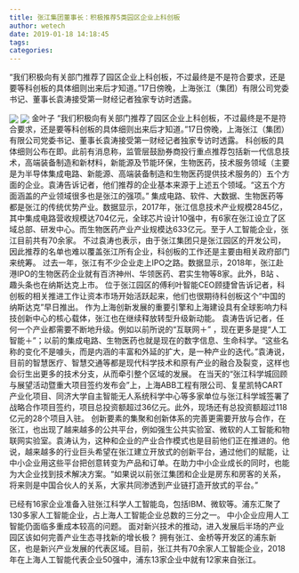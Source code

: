 ```yaml
---
title: 张江集团董事长：积极推荐5类园区企业上科创板
author: wetech
date: 2019-01-18 14:18:45
tags: 
categories: 
---
```

“我们积极向有关部门推荐了园区企业上科创板，不过最终是不是符合要求，还是要等科创板的具体细则出来后才知道。”17日傍晚，上海张江（集团）有限公司党委书记、董事长袁涛接受第一财经记者独家专访时透露。
<!-- more -->
<img align="center" border="0" src="https://imgcdn.yicai.com/uppics/images/2019/01/ff0a3a11aef3997f5d936a6ed521aa88.jpg" />
<img align="center" border="0" src="https://imgcdn.yicai.com/uppics/images/2019/01/9a38384c942e56349678019a4b901530.jpg" />
金叶子
“我们积极向有关部门推荐了园区企业上科创板，不过最终是不是符合要求，还是要等科创板的具体细则出来后才知道。”17日傍晚，上海张江（集团）有限公司党委书记、董事长袁涛接受第一财经记者独家专访时透露。
科创板的具体细则公布在即。此前有消息称，监管层鼓励券商投行重点推荐包括新一代信息技术，高端装备制造和新材料，新能源及节能环保，生物医药，技术服务领域（主要是为半导体集成电路、新能源、高端装备制造和生物医药提供技术服务的）五个方面的企业。袁涛告诉记者，他们推荐的企业基本来源于上述五个领域。“这五个方面涵盖的产业领域很多也是张江的强项。”
集成电路、软件、大数据、生物医药等都是张江的传统优势产业。数据显示，2017年，张江信息技术产业规模2845亿，其中集成电路营收规模达704亿元，全球芯片设计10强中，有6家在张江设立了区域总部、研发中心。而生物医药产业产业规模达633亿元。至于人工智能企业，张江目前共有70余家。
不过袁涛也表示，由于张江集团只是张江园区的开发公司，因此推荐的名单也难以覆盖张江所有企业，科创板的工作还是主要由相关政府部门来统筹。
过去一年，张江有不少企业走上IPO之路。数据显示，2018年，张江赴港IPO的生物医药企业就有百济神州、华领医药、君实生物等8家。此外，B站 、趣头条也在纳斯达克上市。
位于张江园区的傅利叶智能CEO顾捷曾告诉记者，科创板的相关推进工作让资本市场开始活跃起来，他们也很期待科创板这个“中国的纳斯达克”早日推出。
作为上海创新发展的重要引擎和上海建设具有全球影响力科技创新中心的核心载体，张江也在继续释放转型升级新动能。
袁涛告诉记者，任何一个产业都需要不断地升级。例如以前所说的“互联网＋” ，现在更多是提“人工智能＋”；以前的集成电路、生物医药也就是现在的数字信息、生命科学。“这些名称的变化不是噱头，而是内涵的丰富和外延的扩大，是一种产业的迭代。”袁涛说，目前的智慧医疗、智慧交通等都是现代科学技术和原有产业的融合及裂变，这样也会衍生出更多的技术分支，从而牵引整个区域的发展。
在当天的“张江科学城回顾与展望活动暨重大项目签约发布会”上，上海ABB工程有限公司、复星凯特CART产业化项目、同济大学自主智能无人系统科学中心等多家单位与张江科学城签署了战略合作项目签约，项目总投资额超过36亿元。此外，现场还有总投资额超过118亿元的28个项目入驻。
创新要素的集聚和创新体系的完善更需要开放与合作，在张江，也出现了越来越多的公共平台，例如强生公共实验室、微软的人工智能和物联网实验室。袁涛认为，这种和企业的产业合作模式也是目前他们正在推进的。他说，越来越多的行业巨头希望在张江建立开放式的创新平台，通过他们的赋能，让中小企业用这些平台把创意转变为产品和订单。在助力中小企业成长的同时，也能为大企业找到技术解决方案。“如果说以前张江集团和企业是房东和房客的关系，将来则是中国合伙人的关系，大家共同渗透到产业链打造开放式的平台。”
 
 
已经有16家企业准备入驻张江科学人工智能岛，包括IBM、微软等。浦东汇聚了130多家人工智能企业，占上海人工智能企业总数的三分之一。
中小企业应用人工智能仍面临多重成本较高的问题。
面对新兴技术的推动，进入发展后半场的产业园区该如何完善产业生态寻找新的增长极？
拥有张江、金桥等开发区的浦东新区，也是新兴产业发展的代表区域。目前，张江共有70余家人工智能企业，2018年在上海人工智能代表企业50强中，浦东13家企业中就有12家来自张江。
